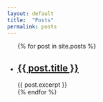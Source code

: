 ```yaml
---
layout: default
title:  "Posts"
permalink: posts
---
```


<ul class="downloads">
    {% for post in site.posts %}
    <li>
      <h2><a href="{{ post.url }}">{{ post.title }}</a></h2>
      {{ post.excerpt }}
    </li>
    {% endfor %}
  </ul>


